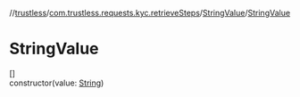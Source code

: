 //[trustless](../../../index.md)/[com.trustless.requests.kyc.retrieveSteps](../index.md)/[StringValue](index.md)/[StringValue](-string-value.md)

# StringValue

[]\
constructor(value: [String](https://kotlinlang.org/api/latest/jvm/stdlib/kotlin/-string/index.html))

